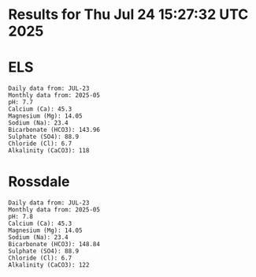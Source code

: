 # Results for Thu Jul 24 15:27:32 UTC 2025
# ELS
```
Daily data from: JUL-23
Monthly data from: 2025-05
pH: 7.7
Calcium (Ca): 45.3
Magnesium (Mg): 14.05
Sodium (Na): 23.4
Bicarbonate (HCO3): 143.96
Sulphate (SO4): 88.9
Chloride (Cl): 6.7
Alkalinity (CaCO3): 118
```
# Rossdale
```
Daily data from: JUL-23
Monthly data from: 2025-05
pH: 7.8
Calcium (Ca): 45.3
Magnesium (Mg): 14.05
Sodium (Na): 23.4
Bicarbonate (HCO3): 148.84
Sulphate (SO4): 88.9
Chloride (Cl): 6.7
Alkalinity (CaCO3): 122
```
